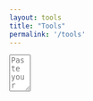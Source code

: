 ```yaml
---
layout: tools
title: "Tools"
permalink: '/tools'
---
```

<script src="https://ajax.googleapis.com/ajax/libs/jquery/3.5.1/jquery.min.js"></script>
<link href="{{ base.url | prepend: site.url }}/assets/css/json-viewer.css" rel="stylesheet" />
<link href="{{ base.url | prepend: site.url }}/assets/css/json-viewer.css" rel="simpleXML.css" />

<script src="{{ base.url | prepend: site.url }}/assets/libs/json-viewer.js"></script>
<script src="{{ base.url | prepend: site.url }}/assets/libs/simpleXML.js"></script>

<textarea id="inputText" name="inputText"
          rows="4" cols="2" placeholder="Paste your JSON | XML | YAML here!">
</textarea>

<pre id="json-renderer"></pre>
<div id="xml-viewer"></div>

<script>
// self executing function here
    $('#json-renderer').hide();
    $('#xml-viewer').hide();
    (()=> {
        
        $('#inputText').on('input', ()=> {
           
            switch ($('#inputText').val().charAt(0)) {
                case '{':
                    showJsonViewer($('#inputText').val());
                    break;
                case '[':
                    showJsonViewer($('#inputText').val());
                    break;
                case '<':
                    showXMLViewer($('#inputText').val());
                    break;
                default:
                    showYAMLViewer($('#inputText').val());
            }                    
        });

        
    })();

    const showJsonViewer = (inputText)=> {
        
        try{
            $('#json-renderer').jsonViewer(JSON.parse(inputText)); 
            $('#json-renderer').show();
        } catch(e) {
            $('#json-renderer').jsonViewer(''); 
            $('#json-renderer').hide();
        }
    }

     const showXMLViewer = (inputText)=> {
        
        try{
            $("#xml-viewer").simpleXML({
	            xmlString: inputText
3           }); 
            $('#xml-viewer').show();
        } catch(e) {
            $('#xml-viewer').hide();
        }
    }

</script>

